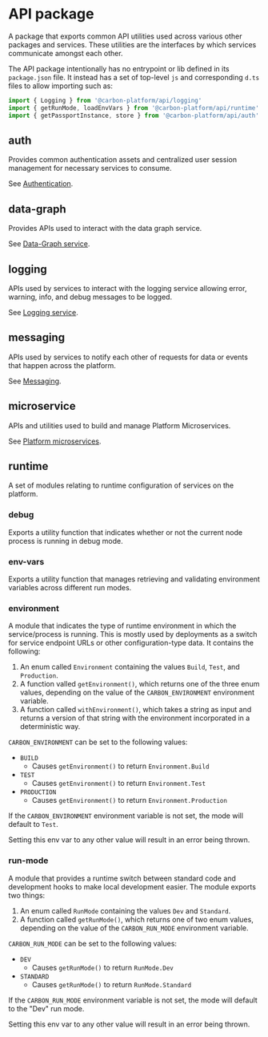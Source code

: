# API package

A package that exports common API utilities used across various other packages and services. These
utilities are the interfaces by which services communicate amongst each other.

The API package intentionally has no entrypoint or lib defined in its `package.json` file. It
instead has a set of top-level `js` and corresponding `d.ts` files to allow importing such as:

```ts
import { Logging } from '@carbon-platform/api/logging'
import { getRunMode, loadEnvVars } from '@carbon-platform/api/runtime'
import { getPassportInstance, store } from '@carbon-platform/api/auth'
```

## auth

Provides common authentication assets and centralized user session management for necessary services
to consume.

See [Authentication](./authentication.md).

## data-graph

Provides APIs used to interact with the data graph service.

See [Data-Graph service](./services-data-graph.md).

## logging

APIs used by services to interact with the logging service allowing error, warning, info, and debug
messages to be logged.

See [Logging service](./services-logging.md).

## messaging

APIs used by services to notify each other of requests for data or events that happen across the
platform.

See [Messaging](./messaging.md).

## microservice

APIs and utilities used to build and manage Platform Microservices.

See [Platform microservices](./platform-microservices.md).

## runtime

A set of modules relating to runtime configuration of services on the platform.

### debug

Exports a utility function that indicates whether or not the current node process is running in
debug mode.

### env-vars

Exports a utility function that manages retrieving and validating environment variables across
different run modes.

### environment

A module that indicates the type of runtime environment in which the service/process is running.
This is mostly used by deployments as a switch for service endpoint URLs or other configuration-type
data. It contains the following:

1. An enum called `Environment` containing the values `Build`, `Test`, and `Production`.
2. A function valled `getEnvironment()`, which returns one of the three enum values, depending on
   the value of the `CARBON_ENVIRONMENT` environment variable.
3. A function called `withEnvironment()`, which takes a string as input and returns a version of
   that string with the environment incorporated in a deterministic way.

`CARBON_ENVIRONMENT` can be set to the following values:

- `BUILD`
  - Causes `getEnvironment()` to return `Environment.Build`
- `TEST`
  - Causes `getEnvironment()` to return `Environment.Test`
- `PRODUCTION`
  - Causes `getEnvironment()` to return `Environment.Production`

If the `CARBON_ENVIRONMENT` environment variable is not set, the mode will default to `Test`.

Setting this env var to any other value will result in an error being thrown.

### run-mode

A module that provides a runtime switch between standard code and development hooks to make local
development easier. The module exports two things:

1. An enum called `RunMode` containing the values `Dev` and `Standard`.
2. A function called `getRunMode()`, which returns one of two enum values, depending on the value of
   the `CARBON_RUN_MODE` environment variable.

`CARBON_RUN_MODE` can be set to the following values:

- `DEV`
  - Causes `getRunMode()` to return `RunMode.Dev`
- `STANDARD`
  - Causes `getRunMode()` to return `RunMode.Standard`

If the `CARBON_RUN_MODE` environment variable is not set, the mode will default to the "Dev" run
mode.

Setting this env var to any other value will result in an error being thrown.
